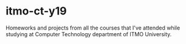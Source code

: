 # itmo-ct-y19

Homeworks and projects from all the courses that I've attended while studying at Computer Technology department of ITMO University.
